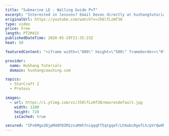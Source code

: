 ```yaml
---
title: "Submarine LE - Walling Guide PvT"
excerpt: "Interested in lessons? Email Devon directly at hushangtutorials@outlook.com ------------------------------------------------------------------------------------------------------- Want to support HuShang Tutorials directly? Patreon is a website where you can contribute a monthly donation that will help"
originalUrl: https://youtube.com/watch?v=J56lfLzHf30
type: video
price: Free
length: PT2M41S
publishedDateTime: 2020-05-29T21:35:23Z
heat: 50

featuredContent: "<iframe width=\"800\" height=\"500\" frameborder=\"0\" src=\"https://www.youtube.com/embed/J56lfLzHf30\" allow=\"accelerometer; autoplay; encrypted-media; gyroscope; picture-in-picture\" allowfullscreen></iframe>"

provider:
  name: HuShang Tutorials
  domain: hushangcoaching.com

topics:
  - StarCraft 2
  - Protoss

images:
  - url: https://i.ytimg.com/vi/J56lfLzHf30/maxresdefault.jpg
    width: 1280
    height: 720
    isCached: true

secured: "IPv6Mga3DjpM40FDIM2zsuM4h7niqqqFT5qtgqeT/LhXwbLRgefLh/pVrQwON/G0a5r94U/JNjrfq4RgfvrM0n57XZdVwUiOmnN2k95erCiQuaRxbfuOK2FXxJAyIDkMd3SnYaoPPpn8UZ85FOuacmeVoUeCl5KnpvECFPEv50yqXVJMv01vnrMincmy6lO+DvngzNWe3h+Yl68RPg2wlXkixBjvYM1tV+JhJvEpK2DMHwmxtCK4T65XrnBs3Oz59iBCKrb163h3rNmR1QmZB1V7Zouy/uSf97rar8Gzht2PdFEnRPJL7zSH5noIMJ9vsJTblErfSLKpuJq+LndlbdwRHRpxZxNfhlc1b4OLwVJqN/Zt2RKH2yhuBO0iHQVhztD9uyptSgPJjnRP9LXJNqlBlRMeU9PIESO5rG97BNQ=;zTy1hqf+aw7LEVvD9G26MQ=="
---
```



